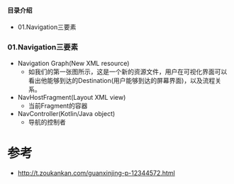 #### 目录介绍
- 01.Navigation三要素


### 01.Navigation三要素
- Navigation Graph(New XML resource)	
    - 如我们的第一张图所示，这是一个新的资源文件，用户在可视化界面可以看出他能够到达的Destination(用户能够到达的屏幕界面)，以及流程关系。
- NavHostFragment(Layout XML view)	
    - 当前Fragment的容器
- NavController(Kotlin/Java object)	
    - 导航的控制者







# 参考
- http://t.zoukankan.com/guanxinjing-p-12344572.html


